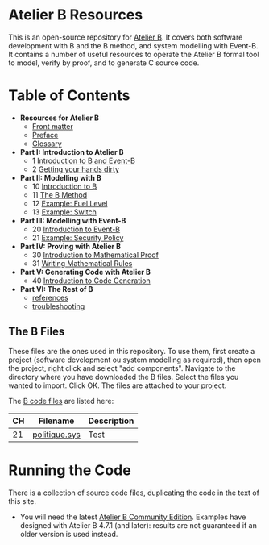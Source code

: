 # Atelier B Resources

This is an open-source repository for [Atelier B](https://www.atelierb.eu/en/atelier-b-support-maintenance/download-atelier-b/). It covers both software development with B and the B method, and system modelling with Event-B. It contains a number of useful resources to operate the Atelier B formal tool to model, verify by proof, and to generate C source code.

# Table of Contents

- **Resources for Atelier B**
  * [Front matter](docs/frontmatter.md)
  * [Preface](docs/preface.md)
  * [Glossary](docs/glossary.md)
- **Part I:  Introduction to Atelier B**
  * 1  [Introduction to B and Event-B](docs/01-intro-b-event-b.md)
  * 2  [Getting your hands dirty](docs/02-getting-your-hands-dirty.md)
- **Part II:  Modelling with B**
  * 10 [Introduction to B](docs/10-introduction-to-b.md)  
  * 11 [The B Method](docs/11-the-b-method.md)
  * 12  [Example: Fuel Level](docs/fuel-level.md)
  * 13  [Example: Switch](docs/switch.md)
- **Part III:  Modelling with Event-B**
  * 20 [Introduction to Event-B](docs/20-introduction-to-event-b.md)  
  * 21 [Example: Security Policy](docs/politique.md)
- **Part IV:  Proving with Atelier B**
  * 30 [Introduction to Mathematical Proof](docs/30-introduction-to-mathematical-proof.md)
  * 31 [Writing Mathematical Rules](docs/31-writing-mathematical-rules.md) 
- **Part V:  Generating Code with Atelier B**
  * 40 [Introduction to Code Generation](docs/40-introduction-to-code-generation.md)
- **Part VI:  The Rest of B**
  * [references](docs/references.md)
  * [troubleshooting](docs/troubleshooting.md)

## The B Files

These files are the ones used in this repository. 
To use them, first create a project (software development ou system modelling as required), then open the project, right click and select "add components". Navigate to the directory where you have downloaded the B files. Select the files you wanted to import. Click OK. The files are attached to your project.

The [B code files](B) are listed here:

| CH   | Filename                            | Description                                                            |
|------|-------------------------------------|------------------------------------------------------------------------|
| 21    | [politique.sys](B/politique.sys)             | Test                                                                   |


# Running the Code

There is a collection of source code files, duplicating the code in the text of this site. 

* You will need the latest [Atelier B Community Edition](https://www.atelierb.eu/en/atelier-b-support-maintenance/download-atelier-b/). Examples have designed with Atelier B 4.7.1 (and later): results are not guaranteed if an older version is used instead.
